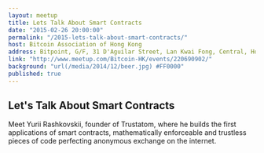 ```yaml
---
layout: meetup
title: Lets Talk About Smart Contracts
date: "2015-02-26 20:00:00"
permalink: "/2015-lets-talk-about-smart-contracts/"
host: Bitcoin Association of Hong Kong
address: Bitpoint, G/F, 31 D'Aguilar Street, Lan Kwai Fong, Central, Hong Kong
link: "http://www.meetup.com/Bitcoin-HK/events/220690902/"
background: "url(/media/2014/12/beer.jpg) #FF0000"
published: true
---
```


## Let's Talk About Smart Contracts

Meet Yurii Rashkovskii, founder of Trustatom, where he builds the first applications of smart contracts, mathematically enforceable and trustless pieces of code perfecting anonymous exchange on the internet.
